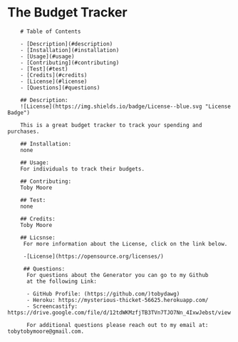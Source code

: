 

# The Budget Tracker

        # Table of Contents

        - [Description](#description)
        - [Installation](#installation)
        - [Usage](#usage)
        - [Contributing](#contributing)
        - [Test](#test)
        - [Credits](#credits)
        - [License](#license)
        - [Questions](#questions)

        ## Description:
        ![License](https://img.shields.io/badge/License--blue.svg "License Badge")

        This is a great budget tracker to track your spending and purchases.
        
        ## Installation:
        none

        ## Usage:
        For individuals to track their budgets.
        
        ## Contributing:
        Toby Moore
       
        ## Test:
        none
       
        ## Credits:
        Toby Moore
       
        ## Licsnse:
         For more information about the License, click on the link below.

         -[License](https://opensource.org/licenses/)

         ## Questions:
          For questions about the Generator you can go to my Github
          at the following Link:

          - GitHub Profile: (https://github.com/)tobydawg)
          - Heroku: https://mysterious-thicket-56625.herokuapp.com/
          - Screencastify: https://drive.google.com/file/d/12tdWKMzfjTB3TVn7TJO7Nn_4IxwJebst/view

          For additional questions please reach out to my email at: tobytobymoore@gmail.com.
        
        
